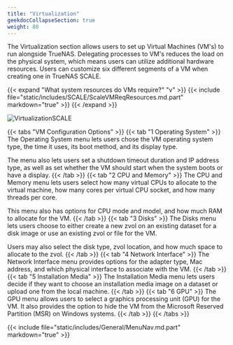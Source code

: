 ```yaml
---
title: "Virtualization"
geekdocCollapseSection: true
weight: 80
---
```


The Virtualization section allows users to set up Virtual Machines (VM's) to run alongside TrueNAS. Delegating processes to VM's reduces the load on the physical system, which means users can utilize additional hardware resources. Users can customize six different segments of a VM when creating one in TrueNAS SCALE.

{{< expand "What system resources do VMs require?" "v" >}}
{{< include file="static/includes/SCALE/ScaleVMReqResources.md.part" markdown="true" >}}
{{< /expand >}}

![VirtualizationSCALE](/images/SCALE/VirtualizationSCALE.png "SCALE Virtualization Screen")

{{< tabs "VM Configuration Options" >}}
{{< tab "1 Operating System" >}}
The Operating System menu lets users chose the VM operating system type, the time it uses, its boot method, and its display type.

The menu also lets users set a shutdown timeout duration and IP address type, as well as set whether the VM should start when the system boots or have a display.
{{< /tab >}}
{{< tab "2 CPU and Memory" >}}
The CPU and Memory menu lets users select how many virtual CPUs to allocate to the virtual machine, how many cores per virtual CPU socket, and how many threads per core.

This menu also has options for CPU mode and model, and how much RAM to allocate for the VM.
{{< /tab >}}
{{< tab "3 Disks" >}}
The Disks menu lets users choose to either create a new zvol on an existing dataset for a disk image or use an existing zvol or file for the VM.

Users may also select the disk type, zvol location, and how much space to allocate to the zvol.
{{< /tab >}}
{{< tab "4 Network Interface" >}}
The Network Interface menu provides options for the adapter type, Mac address, and which physical interface to associate with the VM.
{{< /tab >}}
{{< tab "5 Installation Media" >}}
The Installation Media menu lets users decide if they want to choose an installation media image on a dataset or upload one from the local machine.
{{< /tab >}}
{{< tab "6 GPU" >}}
The GPU menu allows users to select a graphics processing unit (GPU) for the VM. It also provides the option to hide the VM from the Microsoft Reserved Partition (MSR) on Windows systems.
{{< /tab >}}
{{< /tabs >}}

{{< include file="static/includes/General/MenuNav.md.part" markdown="true" >}}
